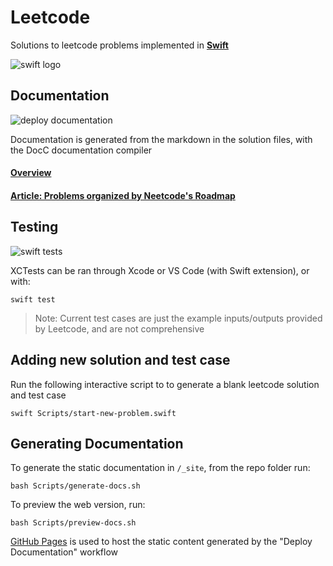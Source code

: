 # Leetcode

Solutions to leetcode problems implemented in **[Swift](https://www.swift.org/)**

![swift logo](https://www.swift.org/assets/images/swift.svg)

## Documentation

![deploy documentation](https://github.com/rossmassey/leetcode/actions/workflows/gh-pages.yml/badge.svg)


Documentation is generated from the markdown in the solution files, with the DocC documentation compiler

#### [Overview](https://rossmassey.github.io/leetcode/documentation/leetcode/)

#### [Article: Problems organized by Neetcode's Roadmap](https://rossmassey.github.io/leetcode/documentation/leetcode/index)

## Testing

![swift tests](https://github.com/rossmassey/leetcode/actions/workflows/swift.yml/badge.svg)

XCTests can be ran through Xcode or VS Code (with Swift extension), or with:

```
swift test
```

> Note: Current test cases are just the example inputs/outputs provided by Leetcode, and are not comprehensive

## Adding new solution and test case

Run the following interactive script to to generate a blank leetcode solution and test case

```
swift Scripts/start-new-problem.swift
```
## Generating Documentation

To generate the static documentation in `/_site`, from the repo folder run:

```
bash Scripts/generate-docs.sh
```

To preview the web version, run:

```
bash Scripts/preview-docs.sh
```

[GitHub Pages](https://pages.github.com/) is used to host the static content generated by the "Deploy Documentation" workflow

